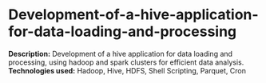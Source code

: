 # Development-of-a-hive-application-for-data-loading-and-processing
**Description:** Development of a hive application for data loading and processing, using hadoop and spark clusters for efficient data analysis.
<br>
**Technologies used:** Hadoop, Hive, HDFS, Shell Scripting, Parquet, Cron
